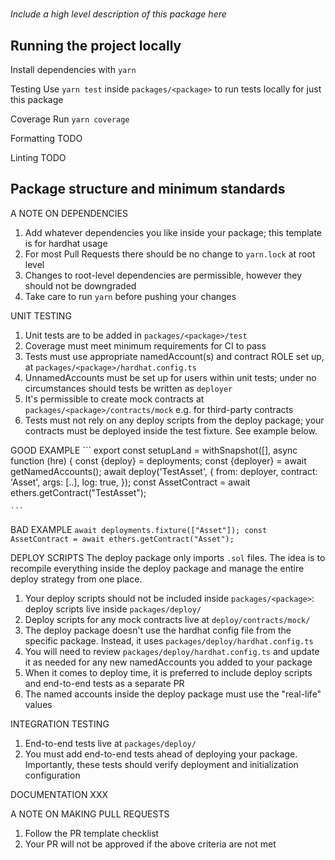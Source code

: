 # <PACKAGE>

*Include a high level description of this package here*

## Running the project locally

Install dependencies with `yarn`

Testing
Use `yarn test` inside `packages/<package>` to run tests locally for just this package

Coverage
Run `yarn coverage` 

Formatting
TODO

Linting
TODO

## Package structure and minimum standards

A NOTE ON DEPENDENCIES
1. Add whatever dependencies you like inside your package; this template is for hardhat usage
2. For most Pull Requests there should be no change to `yarn.lock` at root level
3. Changes to root-level dependencies are permissible, however they should not be downgraded
4. Take care to run `yarn` before pushing your changes

UNIT TESTING
1. Unit tests are to be added in `packages/<package>/test`
2. Coverage must meet minimum requirements for CI to pass
3. Tests must use appropriate namedAccount(s) and contract ROLE set up, at `packages/<package>/hardhat.config.ts`
4. UnnamedAccounts must be set up for users within unit tests; under no circumstances should tests be written as `deployer`
5. It's permissible to create mock contracts at `packages/<package>/contracts/mock` e.g. for third-party contracts
6. Tests must not rely on any deploy scripts from the deploy package; your contracts must be deployed inside the test fixture. See example below.


GOOD EXAMPLE
    ```
    export const setupLand = withSnapshot([], async function (hre) {
    const {deploy} = deployments;
    const {deployer} = await getNamedAccounts();
    await deploy('TestAsset', {
        from: deployer,
        contract: 'Asset',
        args: [..],
        log: true,
    });
    const AssetContract = await ethers.getContract("TestAsset");

    ```

BAD EXAMPLE
    ```
    await deployments.fixture(["Asset"]);
    const AssetContract = await ethers.getContract("Asset");
    ```

DEPLOY SCRIPTS
The deploy package only imports `.sol` files. 
The idea is to recompile everything inside the deploy package and manage the entire deploy strategy from one place.

1. Your deploy scripts should not be included inside `packages/<package>`: deploy scripts live inside `packages/deploy/`
2. Deploy scripts for any mock contracts live at `deploy/contracts/mock/`
3. The deploy package doesn't use the hardhat config file from the specific package. Instead, it uses `packages/deploy/hardhat.config.ts`
4. You will need to review `packages/deploy/hardhat.config.ts` and update it as needed for any new namedAccounts you added to your package
5. When it comes to deploy time, it is preferred to include deploy scripts and end-to-end tests as a separate PR
6. The named accounts inside the deploy package must use the "real-life" values

INTEGRATION TESTING
1. End-to-end tests live at `packages/deploy/`
2. You must add end-to-end tests ahead of deploying your package. Importantly, these tests should verify deployment and initialization configuration

DOCUMENTATION
XXX

A NOTE ON MAKING PULL REQUESTS
1. Follow the PR template checklist
2. Your PR will not be approved if the above criteria are not met